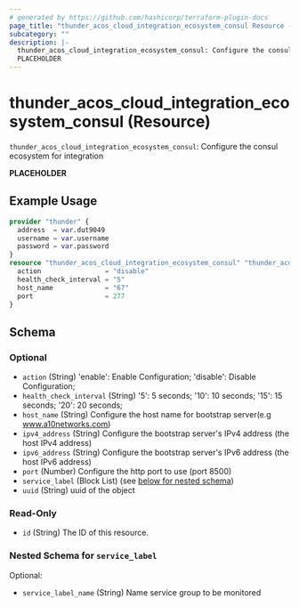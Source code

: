```yaml
---
# generated by https://github.com/hashicorp/terraform-plugin-docs
page_title: "thunder_acos_cloud_integration_ecosystem_consul Resource - terraform-provider-thunder"
subcategory: ""
description: |-
  thunder_acos_cloud_integration_ecosystem_consul: Configure the consul ecosystem for integration
  PLACEHOLDER
---
```


# thunder_acos_cloud_integration_ecosystem_consul (Resource)

`thunder_acos_cloud_integration_ecosystem_consul`: Configure the consul ecosystem for integration

__PLACEHOLDER__

## Example Usage

```terraform
provider "thunder" {
  address  = var.dut9049
  username = var.username
  password = var.password
}
resource "thunder_acos_cloud_integration_ecosystem_consul" "thunder_acos_cloud_integration_ecosystem_consul" {
  action                = "disable"
  health_check_interval = "5"
  host_name             = "67"
  port                  = 277
}
```

<!-- schema generated by tfplugindocs -->
## Schema

### Optional

- `action` (String) 'enable': Enable Configuration; 'disable': Disable Configuration;
- `health_check_interval` (String) '5': 5 seconds; '10': 10 seconds; '15': 15 seconds; '20': 20 seconds;
- `host_name` (String) Configure the host name for bootstrap server(e.g www.a10networks.com)
- `ipv4_address` (String) Configure the bootstrap server's IPv4 address (the host IPv4 address)
- `ipv6_address` (String) Configure the bootstrap server's IPv6 address (the host IPv6 address)
- `port` (Number) Configure the http port to use (port 8500)
- `service_label` (Block List) (see [below for nested schema](#nestedblock--service_label))
- `uuid` (String) uuid of the object

### Read-Only

- `id` (String) The ID of this resource.

<a id="nestedblock--service_label"></a>
### Nested Schema for `service_label`

Optional:

- `service_label_name` (String) Name service group to be monitored


